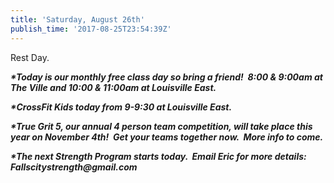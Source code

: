 ```yaml
---
title: 'Saturday, August 26th'
publish_time: '2017-08-25T23:54:39Z'
---
```


Rest Day.

***\*Today is our monthly free class day so bring a friend!  8:00 &
9:00am at The Ville and 10:00 & 11:00am at Louisville East.***

***\*CrossFit Kids today from 9-9:30 at Louisville East.***

***\*True Grit 5, our annual 4 person team competition, will take place
this year on November 4th!  Get your teams together now.  More info to
come.***

***\*The next Strength Program starts today.  Email Eric for more
details: Fallscitystrength\@gmail.com***
